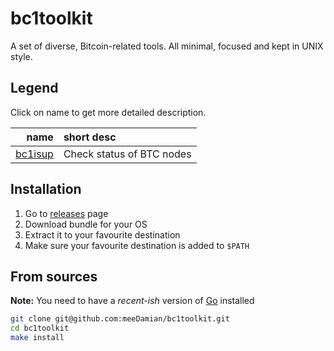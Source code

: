 bc1toolkit
==========

A set of diverse, Bitcoin-related tools. All minimal, focused and kept in UNIX style. 

## Legend

Click on name to get more detailed description.

| name      | short desc                |
|----------:|:--------------------------|
| [bc1isup] | Check status of BTC nodes |


[bc1isup]: https://github.com/meeDamian/bc1toolkit/tree/master/bc1isup

## Installation

1. Go to [releases] page
2. Download bundle for your OS
3. Extract it to your favourite destination
4. Make sure your favourite destination is added to `$PATH`

[releases]: https://github.com/meeDamian/bc1toolkit/releases

## From sources

**Note:** You need to have a _recent-ish_ version of [Go] installed

```bash
git clone git@github.com:meeDamian/bc1toolkit.git
cd bc1toolkit
make install
```

[Go]: https://golang.org/
